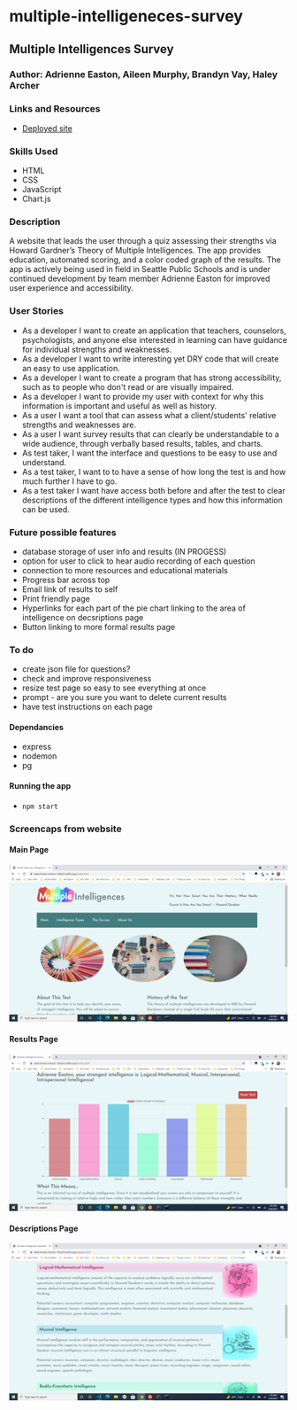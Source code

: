 # multiple-intelligeneces-survey

## Multiple Intelligences Survey

### Author: Adrienne Easton, Aileen Murphy, Brandyn Vay, Haley Archer

### Links and Resources
* [Deployed site](https://determined-meitner-1b9a23.netlify.com)

### Skills Used
* HTML
* CSS
* JavaScript
* Chart.js

### Description
A website that leads the user through a quiz assessing their strengths via Howard Gardner’s Theory of Multiple Intelligences. The app provides education, automated scoring, and a color coded graph of the results. The app is actively being used in field in Seattle Public Schools and is under continued development by team member Adrienne Easton for improved user experience and accessibility.

### User Stories
* As a developer I want to create an application that teachers, counselors, psychologists, and anyone else interested in learning can have guidance for individual strengths and weaknesses.
* As a developer I want to write interesting yet DRY code that will create an easy to use application.  
* As a developer I want to create a program that has strong accessibility, such as to people who don't read or are visually impaired. 
* As a developer I want to provide my user with context for why this information is important and useful as well as history.
* As a user I want a tool that can assess what a client/students' relative strengths and weaknesses are.
* As a user I want survey results that can clearly be understandable to a wide audience, through verbally based results, tables, and charts. 
* As test taker, I want the interface and questions to be easy to use and understand. 
* As a test taker, I want to to have a sense of how long the test is and how much further I have to go. 
* As a test taker I want have access both before and after the test to clear descriptions of the different intelligence types and how this information can be used.

### Future possible features
* database storage of user info and results (IN PROGESS)
* option for user to click to hear audio recording of each question
* connection to more resources and educational materials
* Progress bar across top
* Email link  of results to self
* Print friendly page
* Hyperlinks for each part of the pie chart linking to the area of intelligence on decsriptions page
* Button linking to more formal results page 

### To do
* create json file for questions?
* check and improve responsiveness
* resize test page so easy to see everything at once
* prompt - are you sure you want to delete current results
* have test instructions on each page

#### Dependancies
* express
* nodemon
* pg

#### Running the app
* `npm start`

### Screencaps from website
#### Main Page
![Main page](/public/img/screencap-main.png)
#### Results Page
![Bar chart of results](/public/img/screencap-results.png)
#### Descriptions Page
![Descriptions of different areas of intelligence](/public/img/screencap-descriptions.png)

